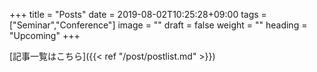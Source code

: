 +++
title =  "Posts"
date = 2019-08-02T10:25:28+09:00
tags = ["Seminar","Conference"]
image = ""
draft = false
weight = ""
heading = "Upcoming"
+++

[記事一覧はこちら]({{< ref "/post/postlist.md" >}})
